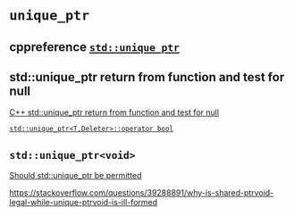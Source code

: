 # `unique_ptr`



## cppreference [`std::unique_ptr`](https://en.cppreference.com/w/cpp/memory/unique_ptr) 



## std::unique_ptr return from function and test for null

[C++ std::unique_ptr return from function and test for null](https://stackoverflow.com/questions/30293338/c-stdunique-ptr-return-from-function-and-test-for-null)



[`std::unique_ptr<T,Deleter>::operator bool`](https://en.cppreference.com/w/cpp/memory/unique_ptr/operator_bool) 

## `std::unique_ptr<void>`

[Should std::unique_ptr be permitted](https://stackoverflow.com/questions/19840937/should-stdunique-ptrvoid-be-permitted)

https://stackoverflow.com/questions/39288891/why-is-shared-ptrvoid-legal-while-unique-ptrvoid-is-ill-formed